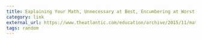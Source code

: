 ```yaml
---
title: Explaining Your Math, Unnecessary at Best, Encumbering at Worst
category: link
external_url: https://www.theatlantic.com/education/archive/2015/11/math-showing-work/414924/
tags: random
---
```

